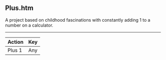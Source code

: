 Plus.htm
--------

A project based on childhood fascinations with constantly adding 1 to a number on a calculator.

---

Action | Key
-------|----
Plus 1 | Any
